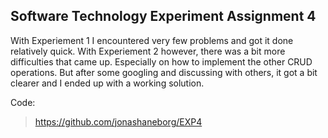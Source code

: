 ## Software Technology Experiment Assignment 4
With Experiement 1 I encountered very few problems and got it done relatively quick. With Experiement 2 however, there was a bit more difficulties that came up. Especially on how to implement the other CRUD operations. But after some googling and discussing with others, it got a bit clearer and I ended up with a working solution.  

Code:  
> https://github.com/jonashaneborg/EXP4
